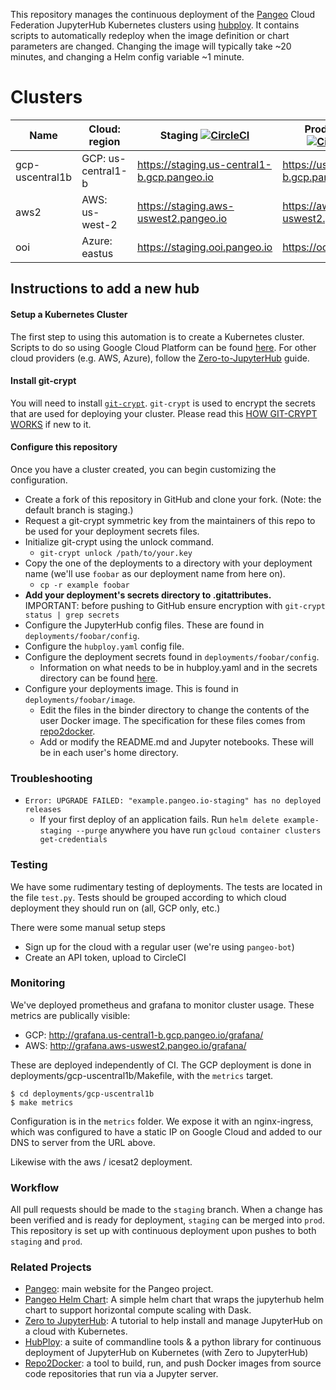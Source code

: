 This repository manages the continuous deployment of the [Pangeo](http://pangeo.io/) Cloud Federation
JupyterHub Kubernetes clusters using [hubploy](https://github.com/yuvipanda/hubploy).
It contains scripts to automatically redeploy when the image definition or
chart parameters are changed. Changing the image will typically take ~20 minutes, and changing a Helm config variable ~1 minute.

# Clusters

Name    | Cloud: region      |  Staging [![CircleCI](https://circleci.com/gh/pangeo-data/pangeo-cloud-federation/tree/staging.svg?style=svg)](https://circleci.com/gh/pangeo-data/pangeo-cloud-federation/tree/staging)                             | Production [![CircleCI](https://circleci.com/gh/pangeo-data/pangeo-cloud-federation/tree/prod.svg?style=svg)](https://circleci.com/gh/pangeo-data/pangeo-cloud-federation/tree/prod)
--                |-                   |-                                            |-
gcp-uscentral1b   | GCP: us-central1-b | https://staging.us-central1-b.gcp.pangeo.io | https://us-central1-b.gcp.pangeo.io
aws2              | AWS: us-west-2     | https://staging.aws-uswest2.pangeo.io       | https://aws-uswest2.pangeo.io
ooi               | Azure: eastus      | https://staging.ooi.pangeo.io               | https://ooi.pangeo.io

## Instructions to add a new hub

#### Setup a Kubernetes Cluster

The first step to using this automation is to create a Kubernetes cluster. Scripts to do so using Google Cloud Platform can be found [here](https://github.com/pangeo-data/pangeo/tree/master/gce/setup-guide). For other cloud providers (e.g. AWS, Azure), follow the [Zero-to-JupyterHub](https://zero-to-jupyterhub.readthedocs.io/en/latest/create-k8s-cluster.html) guide.

#### Install git-crypt

You will need to install
[`git-crypt`](https://www.agwa.name/projects/git-crypt/). `git-crypt` is used
to encrypt the secrets that are used for deploying your cluster. Please read this [HOW GIT-CRYPT WORKS](https://www.agwa.name/projects/git-crypt/) if new to it.

#### Configure this repository

Once you have a cluster created, you can begin customizing the configuration.

* Create a fork of this repository in GitHub and clone your fork. (Note: the default branch is staging.)
* Request a git-crypt symmetric key from the maintainers of this repo to be used for your deployment secrets files.
* Initialize git-crypt using the unlock command.
  * `git-crypt unlock /path/to/your.key`
* Copy the one of the deployments to a directory with your deployment name (we'll use `foobar` as our deployment name from here on).
  * `cp -r example foobar`
* **Add your deployment's secrets directory to .gitattributes.** IMPORTANT: before pushing to GitHub ensure encryption with `git-crypt status | grep secrets`
* Configure the JupyterHub config files. These are found in `deployments/foobar/config`.
* Configure the `hubploy.yaml` config file.
* Configure the deployment secrets found in `deployments/foobar/config`.
  * Information on what needs to be in hubploy.yaml and in the secrets directory can be found [here](docs/readme-secrets.md).
* Configure your deployments image. This is found in `deployments/foobar/image`.
  * Edit the files in the binder directory to change the contents of the user Docker image. The specification for these files comes from [repo2docker](https://repo2docker.readthedocs.io/en/latest/).
  * Add or modify the README.md and Jupyter notebooks. These will be in each user's home directory.

### Troubleshooting

* `Error: UPGRADE FAILED: "example.pangeo.io-staging" has no deployed releases`
  * If your first deploy of an application fails. Run `helm delete example-staging --purge` anywhere you have run `gcloud container clusters get-credentials`

### Testing

We have some rudimentary testing of deployments. The tests are located in the file ``test.py``.
Tests should be grouped according to which cloud deployment they should run on (all, GCP only, etc.)

There were some manual setup steps

* Sign up for the cloud with a regular user (we're using `pangeo-bot`)
* Create an API token, upload to CircleCI

### Monitoring

We've deployed prometheus and grafana to monitor cluster usage. These metrics are publically visible:

* GCP: http://grafana.us-central1-b.gcp.pangeo.io/grafana/
* AWS: http://grafana.aws-uswest2.pangeo.io/grafana/

These are deployed independently of CI. The GCP deployment is done in deployments/gcp-uscentral1b/Makefile, with the `metrics` target.

```
$ cd deployments/gcp-uscentral1b
$ make metrics
```

Configuration is in the `metrics` folder. We expose it with an nginx-ingress, which was configured to have a static IP on Google Cloud and added to our DNS to server from the URL above.

Likewise with the aws / icesat2 deployment.

### Workflow

All pull requests should be made to the `staging` branch. When a change has been verified and is ready for
deployment, `staging` can be merged into `prod`. This repository is set up with continuous deployment upon pushes
to both `staging` and `prod`.

### Related Projects

- [Pangeo](http://pangeo.io/): main website for the Pangeo project.
- [Pangeo Helm Chart](https://github.com/pangeo-data/helm-chart): A simple helm chart that wraps the jupyterhub helm chart to support horizontal compute scaling with Dask.
- [Zero to JupyterHub](https://zero-to-jupyterhub.readthedocs.io/en/latest/): A tutorial to help install and manage JupyterHub on a cloud with Kubernetes.
- [HubPloy](https://hubploy.readthedocs.io/en/latest/): a suite of commandline tools & a python library for continuous deployment of JupyterHub on Kubernetes (with Zero to JupyterHub)
- [Repo2Docker](https://repo2docker.readthedocs.io/en/latest/): a tool to build, run, and push Docker images from source code repositories that run via a Jupyter server.
